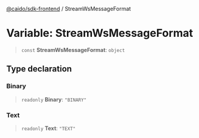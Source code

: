 [@caido/sdk-frontend](../index.md) / StreamWsMessageFormat

# Variable: StreamWsMessageFormat

> `const` **StreamWsMessageFormat**: `object`

## Type declaration

### Binary

> `readonly` **Binary**: `"BINARY"`

### Text

> `readonly` **Text**: `"TEXT"`
